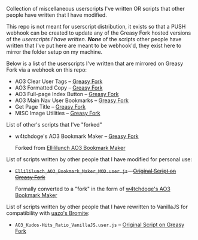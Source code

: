 Collection of miscellaneous userscripts I've written OR scripts that other people have written that I have modified.

This repo is not meant for userscript distribution, it exists so that a PUSH webhook can be created to update any of the Greasy Fork hosted versions of the *userscripts I have written*. ***None*** of the scripts other people have written that I've put here are meant to be webhook'd, they exist here to mirror the folder setup on my machine.

Below is a list of the userscripts I've written that are mirrored on Greasy Fork via a webhook on this repo:
- AO3 Clear User Tags – [Greasy Fork](https://greasyfork.org/en/scripts/467410)
- AO3 Formatted Copy – [Greasy Fork](https://greasyfork.org/en/scripts/467411)
- AO3 Full-page lndex Button – [Greasy Fork](https://greasyfork.org/en/scripts/467408)
- AO3 Main Nav User Bookmarks – [Greasy Fork](https://greasyfork.org/en/scripts/467412)
- Get Page Title – [Greasy Fork](https://greasyfork.org/en/scripts/467406)
- MISC lmage Utilities – [Greasy Fork](https://greasyfork.org/en/scripts/467413)

List of other's scripts that I've "forked"
- w4tchdoge's AO3 Bookmark Maker – [Greasy Fork](https://greasyfork.org/en/scripts/467885)

    Forked from [Ellililunch AO3 Bookmark Maker](https://greasyfork.org/en/scripts/458631)

List of scripts written by other people that I have modified for personal use:
- ~~`Ellililunch_AO3_Bookmark_Maker_MOD.user.js` – [Original Script on Greasy Fork](https://greasyfork.org/scripts/458631)~~

    Formally converted to a "fork" in the form of [w4tchdoge's AO3 Bookmark Maker](https://greasyfork.org/en/scripts/467885)

List of scripts written by other people that I have rewritten to VanillaJS for compatibility with [uazo's Bromite](https://github.com/uazo/bromite-buildtools):
- `AO3_Kudos-Hits_Ratio_VanillaJS.user.js` – [Original Script on Greasy Fork](https://greasyfork.org/scripts/3144)
